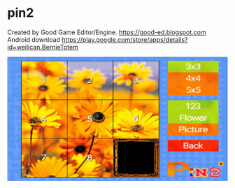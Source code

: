 # pin2

Created by Good Game Editor/Engine. https://good-ed.blogspot.com <br/>
Android download https://play.google.com/store/apps/details?id=weilican.BernieTotem

![image](pin2.png)

